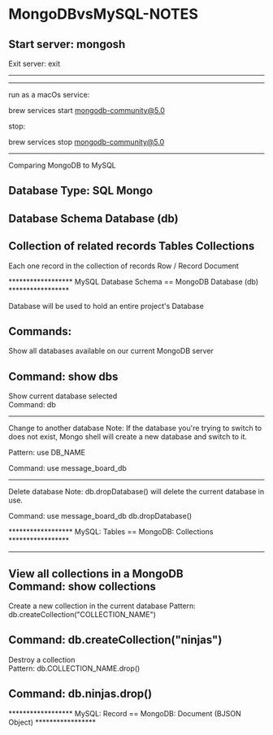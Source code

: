 # MongoDBvsMySQL-NOTES

Start server: mongosh
---------------------------

Exit server: exit 

---------------------------

-------------------------------------------

run as a macOs service:

brew services start mongodb-community@5.0

stop:

brew services stop mongodb-community@5.0

-------------------------------------------


Comparing MongoDB to MySQL


Database Type:	                                SQL	            Mongo
-------------------------------------------------------------------------------
Database	                                    Schema	        Database (db)
-------------------------------------------------------------------------------
Collection of related records	                Tables	        Collections
-------------------------------------------------------------------------------

Each one record in the collection of records	Row / Record	Document


****************** MySQL Database Schema == MongoDB Database (db) *****************

Database will be used to hold an entire project's Database


Commands: 
-------------------------------------------------


Show all databases available on our current MongoDB server	

Command:
show dbs
-------------------------------------------------

Show current database selected	
Command:
db

-------------------------------------------------

Change to another database
Note: If the database you're trying to switch to does not exist, 
Mongo shell will create a new database and switch to it.	

Pattern:
use DB_NAME

Command:
use message_board_db

-------------------------------------------------

Delete database
Note: db.dropDatabase() will delete the current database in use.

Command:
use message_board_db
db.dropDatabase()



****************** MySQL: Tables == MongoDB: Collections *****************

-------------------------------------------------


View all collections in a MongoDB	
Command:
show collections
-------------------------------------------------


Create a new collection in the current database	
Pattern:
db.createCollection("COLLECTION_NAME")

Command:
db.createCollection("ninjas")
-------------------------------------------------


Destroy a collection 	
Pattern:
db.COLLECTION_NAME.drop()

Command:
db.ninjas.drop()
-------------------------------------------------

****************** MySQL: Record == MongoDB: Document (BJSON Object) *****************


